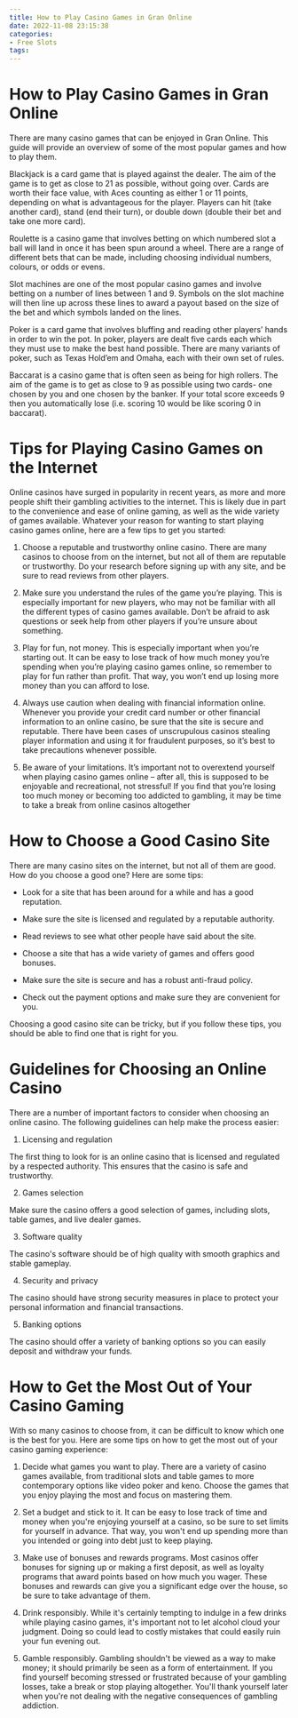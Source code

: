 ```yaml
---
title: How to Play Casino Games in Gran Online
date: 2022-11-08 23:15:38
categories:
- Free Slots
tags:
---
```



#  How to Play Casino Games in Gran Online

There are many casino games that can be enjoyed in Gran Online. This guide will provide an overview of some of the most popular games and how to play them.

Blackjack is a card game that is played against the dealer. The aim of the game is to get as close to 21 as possible, without going over. Cards are worth their face value, with Aces counting as either 1 or 11 points, depending on what is advantageous for the player. Players can hit (take another card), stand (end their turn), or double down (double their bet and take one more card).

Roulette is a casino game that involves betting on which numbered slot a ball will land in once it has been spun around a wheel. There are a range of different bets that can be made, including choosing individual numbers, colours, or odds or evens.

Slot machines are one of the most popular casino games and involve betting on a number of lines between 1 and 9. Symbols on the slot machine will then line up across these lines to award a payout based on the size of the bet and which symbols landed on the lines.

Poker is a card game that involves bluffing and reading other players’ hands in order to win the pot. In poker, players are dealt five cards each which they must use to make the best hand possible. There are many variants of poker, such as Texas Hold’em and Omaha, each with their own set of rules.

Baccarat is a casino game that is often seen as being for high rollers. The aim of the game is to get as close to 9 as possible using two cards- one chosen by you and one chosen by the banker. If your total score exceeds 9 then you automatically lose (i.e. scoring 10 would be like scoring 0 in baccarat).

#  Tips for Playing Casino Games on the Internet 

Online casinos have surged in popularity in recent years, as more and more people shift their gambling activities to the internet. This is likely due in part to the convenience and ease of online gaming, as well as the wide variety of games available. Whatever your reason for wanting to start playing casino games online, here are a few tips to get you started:

1. Choose a reputable and trustworthy online casino. There are many casinos to choose from on the internet, but not all of them are reputable or trustworthy. Do your research before signing up with any site, and be sure to read reviews from other players.

2. Make sure you understand the rules of the game you’re playing. This is especially important for new players, who may not be familiar with all the different types of casino games available. Don’t be afraid to ask questions or seek help from other players if you’re unsure about something.

3. Play for fun, not money. This is especially important when you’re starting out. It can be easy to lose track of how much money you’re spending when you’re playing casino games online, so remember to play for fun rather than profit. That way, you won’t end up losing more money than you can afford to lose.

4. Always use caution when dealing with financial information online. Whenever you provide your credit card number or other financial information to an online casino, be sure that the site is secure and reputable. There have been cases of unscrupulous casinos stealing player information and using it for fraudulent purposes, so it’s best to take precautions whenever possible.

5. Be aware of your limitations. It’s important not to overextend yourself when playing casino games online – after all, this is supposed to be enjoyable and recreational, not stressful! If you find that you’re losing too much money or becoming too addicted to gambling, it may be time to take a break from online casinos altogether

#  How to Choose a Good Casino Site 

There are many casino sites on the internet, but not all of them are good. How do you choose a good one? Here are some tips:

- Look for a site that has been around for a while and has a good reputation.

- Make sure the site is licensed and regulated by a reputable authority.

- Read reviews to see what other people have said about the site.

- Choose a site that has a wide variety of games and offers good bonuses.

- Make sure the site is secure and has a robust anti-fraud policy.

- Check out the payment options and make sure they are convenient for you.

Choosing a good casino site can be tricky, but if you follow these tips, you should be able to find one that is right for you.

#  Guidelines for Choosing an Online Casino 

There are a number of important factors to consider when choosing an online casino. The following guidelines can help make the process easier:

1. Licensing and regulation

The first thing to look for is an online casino that is licensed and regulated by a respected authority. This ensures that the casino is safe and trustworthy.

2. Games selection

Make sure the casino offers a good selection of games, including slots, table games, and live dealer games.

3. Software quality

The casino's software should be of high quality with smooth graphics and stable gameplay.

4. Security and privacy

The casino should have strong security measures in place to protect your personal information and financial transactions.

5. Banking options

The casino should offer a variety of banking options so you can easily deposit and withdraw your funds.

#  How to Get the Most Out of Your Casino Gaming

With so many casinos to choose from, it can be difficult to know which one is the best for you. Here are some tips on how to get the most out of your casino gaming experience:

1. Decide what games you want to play. There are a variety of casino games available, from traditional slots and table games to more contemporary options like video poker and keno. Choose the games that you enjoy playing the most and focus on mastering them.

2. Set a budget and stick to it. It can be easy to lose track of time and money when you're enjoying yourself at a casino, so be sure to set limits for yourself in advance. That way, you won't end up spending more than you intended or going into debt just to keep playing.

3. Make use of bonuses and rewards programs. Most casinos offer bonuses for signing up or making a first deposit, as well as loyalty programs that award points based on how much you wager. These bonuses and rewards can give you a significant edge over the house, so be sure to take advantage of them.

4. Drink responsibly. While it's certainly tempting to indulge in a few drinks while playing casino games, it's important not to let alcohol cloud your judgment. Doing so could lead to costly mistakes that could easily ruin your fun evening out.

5. Gamble responsibly. Gambling shouldn't be viewed as a way to make money; it should primarily be seen as a form of entertainment. If you find yourself becoming stressed or frustrated because of your gambling losses, take a break or stop playing altogether. You'll thank yourself later when you're not dealing with the negative consequences of gambling addiction.